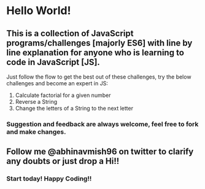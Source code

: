 # Hello World!


## This is a collection of JavaScript programs/challenges [majorly ES6] with line by line explanation for anyone who is learning to code in JavaScript [JS].




Just follow the flow to get the best out of these challenges, try the below challenges and become an expert in JS:

1. Calculate factorial for a given number
2. Reverse a String
3. Change the letters of a String to the next letter



### Suggestion and feedback are always welcome, feel free to fork and make changes.


## Follow me @abhinavmish96 on twitter to clarify any doubts or just drop a Hi!!


### Start today! Happy Coding!!